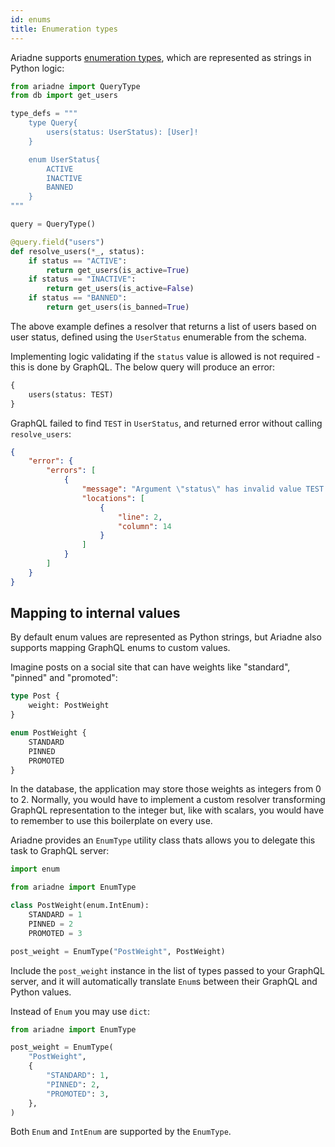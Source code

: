 ```yaml
---
id: enums
title: Enumeration types
---
```



Ariadne supports [enumeration types](https://graphql.org/learn/schema/#enumeration-types), which are represented as strings in Python logic:

```python
from ariadne import QueryType
from db import get_users

type_defs = """
    type Query{
        users(status: UserStatus): [User]!
    }

    enum UserStatus{
        ACTIVE
        INACTIVE
        BANNED
    }
"""

query = QueryType()

@query.field("users")
def resolve_users(*_, status):
    if status == "ACTIVE":
        return get_users(is_active=True)
    if status == "INACTIVE":
        return get_users(is_active=False)
    if status == "BANNED":
        return get_users(is_banned=True)
```

The above example defines a resolver that returns a list of users based on user status, defined using the `UserStatus` enumerable from the schema.

Implementing logic validating if the `status` value is allowed is not required - this is done by GraphQL. The below query will produce an error:

```graphql
{
    users(status: TEST)
}
```

GraphQL failed to find `TEST` in `UserStatus`, and returned error without calling `resolve_users`:

```json
{
    "error": {
        "errors": [
            {
                "message": "Argument \"status\" has invalid value TEST.\nExpected type \"UserStatus\", found TEST.",
                "locations": [
                    {
                        "line": 2,
                        "column": 14
                    }
                ]
            }
        ]
    }
}
```


## Mapping to internal values

By default enum values are represented as Python strings, but Ariadne also supports mapping GraphQL enums to custom values.

Imagine posts on a social site that can have weights like "standard", "pinned" and "promoted":

```graphql
type Post {
    weight: PostWeight
}

enum PostWeight {
    STANDARD
    PINNED
    PROMOTED
}
```

In the database, the application may store those weights as integers from 0 to 2. Normally, you would have to implement a custom resolver transforming GraphQL representation to the integer but, like with scalars, you would have to remember to use this boilerplate on every use.

Ariadne provides an `EnumType` utility class thats allows you to delegate this task to GraphQL server:

```python
import enum

from ariadne import EnumType

class PostWeight(enum.IntEnum):
    STANDARD = 1
    PINNED = 2
    PROMOTED = 3

post_weight = EnumType("PostWeight", PostWeight)
```

Include the `post_weight` instance in the list of types passed to your GraphQL server, and it will automatically translate `Enum`s between their GraphQL and Python values.

Instead of `Enum` you may use `dict`:

```python
from ariadne import EnumType

post_weight = EnumType(
    "PostWeight",
    {
        "STANDARD": 1,
        "PINNED": 2,
        "PROMOTED": 3,
    },
)
```

Both `Enum` and `IntEnum` are supported by the `EnumType`.
